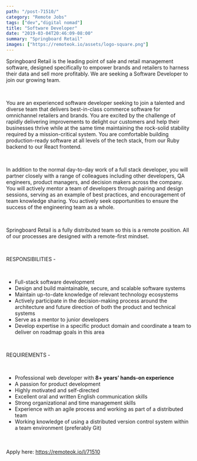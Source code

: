 ```yaml
---
path: "/post-71510/"
category: "Remote Jobs"
tags: ["dev","digital nomad"]
title: "Software Developer"
date: "2019-03-04T20:46:09-08:00"
summary: "Springboard Retail"
images: ["https://remoteok.io/assets/logo-square.png"]
---
```


<p>Springboard Retail is the leading point of sale and retail management software, designed specifically to empower brands and retailers to harness their data and sell more profitably. We are seeking a Software Developer to join our growing team.</p><br /><p>You are an experienced software developer seeking to join a talented and diverse team that delivers best-in-class commerce software for omnichannel retailers and brands. You are excited by the challenge of rapidly delivering improvements to delight our customers and help their businesses thrive while at the same time maintaining the rock-solid stability required by a mission-critical system. You are comfortable building production-ready software at all levels of the tech stack, from our Ruby backend to our React frontend.</p><br /><p>In addition to the normal day-to-day work of a full stack developer, you will partner closely with a range of colleagues including other developers, QA engineers, product managers, and decision makers across the company. You will actively mentor a team of developers through pairing and design sessions, serving as an example of best practices, and encouragement of team knowledge sharing. You actively seek opportunities to ensure the success of the engineering team as a whole.</p><br /><p>Springboard Retail is a fully distributed team so this is a remote position. All of our processes are designed with a remote-first mindset.</p><br /><p>RESPONSIBILITIES -&nbsp;</p><br /><ul><li>Full-stack software development</li><li>Design and build maintainable, secure, and scalable software systems</li><li>Maintain up-to-date knowledge of relevant technology ecosystems</li><li>Actively participate in the decision-making process around the architecture and future direction of both the product and technical systems</li><li>Serve as a mentor to junior developers</li><li>Develop expertise in a specific product domain and coordinate a team to deliver on roadmap goals in this area</li></ul><br /><p>REQUIREMENTS -&nbsp;</p><br /><ul><li>Professional web developer with <strong>8+ years&rsquo; hands-on experience</strong></li><li>A passion for product development</li><li>Highly motivated and self-directed</li><li>Excellent oral and written English communication skills</li><li>Strong organizational and time management skills</li><li>Experience with an agile process and working as part of a distributed team</li><li>Working knowledge of using a distributed version control system within a team environment (preferably Git)</li></ul>

<br/>
<br/>
Apply here: <A HREF="https://remoteok.io/l/71510">https://remoteok.io/l/71510</A>
